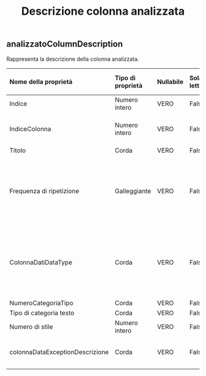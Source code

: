 ﻿---
title: Descrizione colonna analizzata
second_title: Aspose.Cells Cloud Documen
type: docs
url: /it/specification/model/analyzedcolumndescription/
description: "Aspose.Cells Specifica del modello cloud: AnalizzatoColumnDescription. Gestisci facilmente Excel e altri fogli di calcolo con funzionalità come apertura, generazione, modifica, divisione, unione, confronto e conversione"
kwords: Excel, Office, Foglio di calcolo, Cloud REST API, AnalizzatoColumnDescription
weight: 50
---
## **analizzatoColumnDescription**

 Rappresenta la descrizione della colonna analizzata.

| Nome della proprietà| Tipo di proprietà| Nullabile| Sola lettura| Valore di default| Descrizione|
|:- |:- |:- |:- |:- |:- |
| Indice| Numero intero| VERO| Falso|| Indice delle colonne.|
| IndiceColonna| Numero intero| VERO| Falso|| Il valore dell'indice di posizione reale della colonna.|
| Titolo| Corda| VERO| Falso|||
| Frequenza di ripetizione| Galleggiante| VERO| Falso|| Quando il tasso di ripetizione è elevato, è possibile visualizzarlo come visualizzazione di gruppo?|
| ColonnaDatiDataType| Corda| VERO| Falso|| Il tipo di colonna viene identificato e gli attributi della colonna vengono determinati dopo l'analisi dei dati.|
| NumeroCategoriaTipo| Corda| VERO| Falso|||
| Tipo di categoria testo| Corda| VERO| Falso|||
| Numero di stile| Numero intero| VERO| Falso|||
| colonnaDataExceptionDescrizione| Corda| VERO| Falso|| Descrizione dell'eccezione dati della colonna.|

